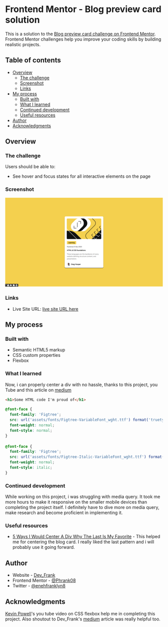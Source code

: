 # Frontend Mentor - Blog preview card solution

This is a solution to the [Blog preview card challenge on Frontend Mentor](https://www.frontendmentor.io/challenges/blog-preview-card-ckPaj01IcS). Frontend Mentor challenges help you improve your coding skills by building realistic projects. 

## Table of contents

- [Overview](#overview)
  - [The challenge](#the-challenge)
  - [Screenshot](#screenshot)
  - [Links](#links)
- [My process](#my-process)
  - [Built with](#built-with)
  - [What I learned](#what-i-learned)
  - [Continued development](#continued-development)
  - [Useful resources](#useful-resources)
- [Author](#author)
- [Acknowledgments](#acknowledgments)


## Overview

### The challenge

Users should be able to:

- See hover and focus states for all interactive elements on the page

### Screenshot

![ScreenShot](./blog-card-screenshot.png)

### Links
- Live Site URL: [live site URL here](https://blog-card-blush.vercel.app/)

## My process

### Built with

- Semantic HTML5 markup
- CSS custom properties
- Flexbox

### What I learned
Now, i can properly center a div with no hassle, thanks to this project, you Tube and this article on [medium](https://medium.com/front-end-weekly/5-ways-i-would-center-a-div-why-the-last-is-my-favorite-c1c54b44ac58)

```html
<h1>Some HTML code I'm proud of</h1>
```
```css
@font-face {
  font-family: 'Figtree';
  src: url('assets/fonts/Figtree-VariableFont_wght.ttf') format('truetype');
  font-weight: normal;
  font-style: normal;
}

@font-face {
  font-family: 'Figtree';
  src: url('assets/fonts/Figtree-Italic-VariableFont_wght.ttf') format('truetype');
  font-weight: normal;
  font-style: italic;
}
```

### Continued development

While working on this project, i was struggling with media query. It took me more hours to make it responsive on the smaller mobile devices than completing the project itself. I definitely have to dive more on media query, make research and become proficient in implementing it.


### Useful resources

- [5 Ways I Would Center A Div Why The Last Is My Favorite](https://medium.com/front-end-weekly/5-ways-i-would-center-a-div-why-the-last-is-my-favorite-c1c54b44ac58) - This helped me for centering the blog card. I really liked the last pattern and i will probably use it going forward.

## Author

- Website - [Dev_Frank](https://medium.com/@Dev_Frank)
- Frontend Mentor - [@Phrank08](https://www.frontendmentor.io/profile/Phrank08)
- Twitter - [@enehfranklyn8](https://www.twitter.com/enehfranklyn8)


## Acknowledgments

[Kevin Powell](https://youtu.be/u044iM9xsWU?si=1vqljXrXIVcRkFT_)'s you tube video on CSS flexbox help me in completing this project. Also shoutout to Dev_Frank's [medium](https://medium.com/front-end-weekly/5-ways-i-would-center-a-div-why-the-last-is-my-favorite-c1c54b44ac58) article was really helpful too. 

